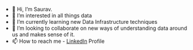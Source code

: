 - 👋 Hi, I’m Saurav.
- 👀 I’m interested in all things data
- 🌱 I’m currently learning new Data Infrastructure techniques
- 💞️ I’m looking to collaborate on new ways of understanding data around us and makes sense of it.
- 📫 How to reach me - [LinkedIn](https://www.linkedin.com/in/viczsaurav/) Profile

<!---
viczsaurav/viczsaurav is a ✨ special ✨ repository because its `README.md` (this file) appears on your GitHub profile.
You can click the Preview link to take a look at your changes.
--->
